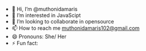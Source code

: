 - 👋 Hi, I’m @muthonidamaris
- 👀 I’m interested in JavaScipt
- 💞️ I’m looking to collaborate in opensource
- 📫 How to reach me muthonidamaris102@gmail.com
- 😄 Pronouns: She/ Her
- ⚡ Fun fact: 

<!---
muthonidamaris/muthonidamaris is a ✨ special ✨ repository because its `README.md` (this file) appears on your GitHub profile.
You can click the Preview link to take a look at your changes.
--->
